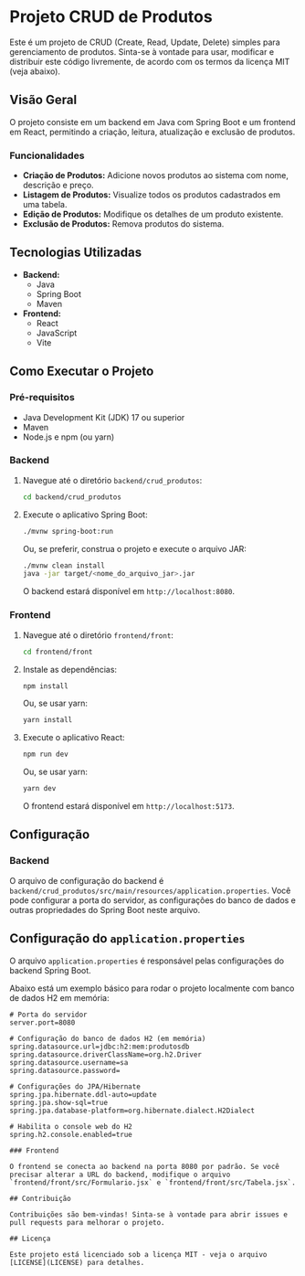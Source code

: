 # Projeto CRUD de Produtos

Este é um projeto de CRUD (Create, Read, Update, Delete) simples para gerenciamento de produtos. Sinta-se à vontade para usar, modificar e distribuir este código livremente, de acordo com os termos da licença MIT (veja abaixo).

## Visão Geral

O projeto consiste em um backend em Java com Spring Boot e um frontend em React, permitindo a criação, leitura, atualização e exclusão de produtos.

### Funcionalidades

*   **Criação de Produtos:** Adicione novos produtos ao sistema com nome, descrição e preço.
*   **Listagem de Produtos:** Visualize todos os produtos cadastrados em uma tabela.
*   **Edição de Produtos:** Modifique os detalhes de um produto existente.
*   **Exclusão de Produtos:** Remova produtos do sistema.

## Tecnologias Utilizadas

*   **Backend:**
    *   Java
    *   Spring Boot
    *   Maven
*   **Frontend:**
    *   React
    *   JavaScript
    *   Vite

## Como Executar o Projeto

### Pré-requisitos

*   Java Development Kit (JDK) 17 ou superior
*   Maven
*   Node.js e npm (ou yarn)

### Backend

1.  Navegue até o diretório `backend/crud_produtos`:

    ```bash
    cd backend/crud_produtos
    ```

2.  Execute o aplicativo Spring Boot:

    ```bash
    ./mvnw spring-boot:run
    ```

    Ou, se preferir, construa o projeto e execute o arquivo JAR:

    ```bash
    ./mvnw clean install
    java -jar target/<nome_do_arquivo_jar>.jar
    ```

    O backend estará disponível em `http://localhost:8080`.

### Frontend

1.  Navegue até o diretório `frontend/front`:

    ```bash
    cd frontend/front
    ```

2.  Instale as dependências:

    ```bash
    npm install
    ```

    Ou, se usar yarn:

    ```bash
    yarn install
    ```

3.  Execute o aplicativo React:

    ```bash
    npm run dev
    ```

    Ou, se usar yarn:

    ```bash
    yarn dev
    ```

    O frontend estará disponível em `http://localhost:5173`.

## Configuração

### Backend

O arquivo de configuração do backend é `backend/crud_produtos/src/main/resources/application.properties`. Você pode configurar a porta do servidor, as configurações do banco de dados e outras propriedades do Spring Boot neste arquivo.

## Configuração do `application.properties`

O arquivo `application.properties` é responsável pelas configurações do backend Spring Boot.

Abaixo está um exemplo básico para rodar o projeto localmente com banco de dados H2 em memória:

```properties
# Porta do servidor
server.port=8080

# Configuração do banco de dados H2 (em memória)
spring.datasource.url=jdbc:h2:mem:produtosdb
spring.datasource.driverClassName=org.h2.Driver
spring.datasource.username=sa
spring.datasource.password=

# Configurações do JPA/Hibernate
spring.jpa.hibernate.ddl-auto=update
spring.jpa.show-sql=true
spring.jpa.database-platform=org.hibernate.dialect.H2Dialect

# Habilita o console web do H2
spring.h2.console.enabled=true

### Frontend

O frontend se conecta ao backend na porta 8080 por padrão. Se você precisar alterar a URL do backend, modifique o arquivo `frontend/front/src/Formulario.jsx` e `frontend/front/src/Tabela.jsx`.

## Contribuição

Contribuições são bem-vindas! Sinta-se à vontade para abrir issues e pull requests para melhorar o projeto.

## Licença

Este projeto está licenciado sob a licença MIT - veja o arquivo [LICENSE](LICENSE) para detalhes.